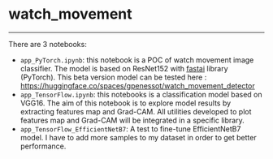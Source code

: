 # watch_movement
---
There are 3 notebooks:
- `app_PyTorch.ipynb`: this notebook is a POC of watch movement image classifier. The model is based on ResNet152 with [fastai](https://www.fast.ai/) library (PyTorch). This beta version model can be tested here : https://huggingface.co/spaces/gpenessot/watch_movement_detector
- `app_TensorFlow.ipynb`: this notebooks is a classification model based on VGG16. The aim of this notebook is to explore model results by extracting features map and Grad-CAM. All utilities developed to plot features map and Grad-CAM will be integrated in a specific library. 
- `app_TensorFlow_EfficientNetB7`: A test to fine-tune EfficientNetB7 model. I have to add more samples to my dataset in order to get better performance.

